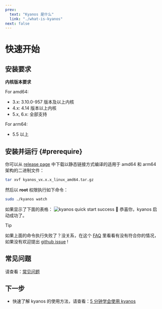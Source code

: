 ```yaml
---
prev:
  text: "Kyanos 是什么"
  link: "./what-is-kyanos"
next: false
---
```


# 快速开始

## 安装要求

**内核版本要求**

For amd64:

- 3.x: 3.10.0-957 版本及以上内核
- 4.x: 4.14 版本以上内核
- 5.x, 6.x: 全部支持

For arm64:

- 5.5 以上

## 安装并运行 {#prerequire}

你可以从 [release page](https://github.com/hengyoush/kyanos/releases)
中下载以静态链接方式编译的适用于 amd64 和 arm64 架构的二进制文件：

```bash
tar xvf kyanos_vx.x.x_linux_amd64.tar.gz
```

然后以 **root** 权限执行如下命令：

```bash
sudo ./kyanos watch
```

如果显示了下面的表格： ![kyanos quick start success](/quickstart-success.png)
🎉 恭喜你，kyanos 启动成功了。

> [!TIP]
>
> 如果上面的命令执行失败了？没关系，在这个 [FAQ](./faq)
> 里看看有没有符合你的情况，如果没有欢迎提出
> [github issue](https://github.com/hengyoush/kyanos/issues) !

## 常见问题

请查看：[常见问题](./faq)

## 下一步

- 快速了解 kyanos 的使用方法，请查看：[5 分钟学会使用 kyanos](./how-to)
